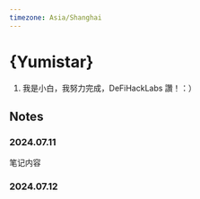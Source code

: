 ```yaml
---
timezone: Asia/Shanghai
---
```



# {Yumistar}

1. 我是小白，我努力完成，DeFiHackLabs 讚！：）

## Notes

<!-- Content_START -->

### 2024.07.11

笔记内容

### 2024.07.12

<!-- Content_END -->
